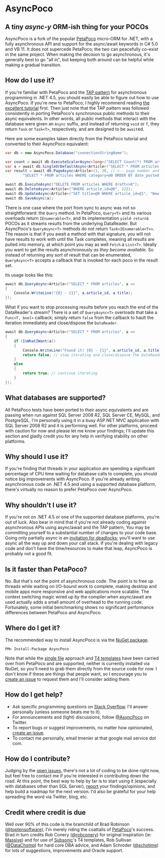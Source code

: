 # AsyncPoco

## A tiny *async-y* ORM-ish thing for your POCOs

AsyncPoco is a fork of the popular [PetaPoco](http://www.toptensoftware.com/petapoco) micro-ORM for .NET, with a fully asynchronous API and support for the async/await keywords in C# 5.0 and VB 11. It does not supercede PetaPoco; the two can peacefully co-exist in the same project. When making the decision to go asynchronous, it's generally best to go "all in", but keeping both around can be helpful while making a gradual transition.

## How do I use it?

If you're familiar with PetaPoco and the [TAP pattern](http://msdn.microsoft.com/en-us/library/hh873175.aspx) for asynchronous programming in .NET 4.5, you should easily be able to figure out how to use AsyncPoco. If you're new to PetaPoco, I highly recommend reading [the excellent tutorial](http://www.toptensoftware.com/petapoco) first. Then just note that the TAP pattern was followed consistently in porting PetaPoco's synchronous public methods to their async equivalents. In other words, all public methods that interact with the database were given an `Async` suffix, and instead of returning `void` or `T`, they return `Task` or `Task<T>`, respectively, and are designed to be `await`ed.

Here are some examples taken directly from the PetaPoco tutorial and converted to their AsyncPoco equivalent:

````C#
var db = new AsyncPoco.Database("connectionStringName");

var count = await db.ExecuteScalarAsync<long>("SELECT Count(*) FROM articles");
var a = await db.SingleOrDefaultAsync<Article>("SELECT * FROM articles WHERE article_id=@0", 123);
var result = await db.PageAsync<Article>(1, 20, // <-- page number and items per page
        "SELECT * FROM articles WHERE category=@0 ORDER BY date_posted DESC", "coolstuff");

await db.ExecuteAsync("DELETE FROM articles WHERE draft<>0");
await db.DeleteAsync<Article>("WHERE article_id=@0", 123);
await db.UpdateAsync<Article>("SET title=@0 WHERE article_id=@1", "New Title", 123);
await db.SaveAsync(a);
````

There is one case where the port from sync to async was not so straightforward: the `Query` method. In PetaPoco, `Query<T>` and its various overloads return `IEnumerable<T>`, and its implementation `yield return`s POCOs as it streams results from the underlying DataReader. But AsyncPoco's `QueryAsync<T>` methods do not return `Task<IEnumerable<T>>`. The reason is that if you await a method with that signature, you will not have results to work with until the Task completes, meaning all results are pulled into memory, at which point you may as well `Fetch` a `List<T>`. Ideally you want to get the results asynchronously *as they become available*. So instead of returning any sort of result that can be enumerated, `QueryAsync<T>` accepts a callback that is invoked for each poco in the result set.

Its usage looks like this:

````C#
await db.QueryAsync<Article>("SELECT * FROM articles", a =>
{
	Console.WriteLine("{0} - {1}", a.article_id, a.title);
});
````

What if you want to stop processing results before you reach the end of the DataReader's stream? There is a set of `QueryAsync<T>` overloads that take a `Func<T, bool>` callback; simply return `false` from the callback to hault the iteration immediately and close/dispose the `DataReader`.

````C#
await db.QueryAsync<Article>("SELECT * FROM articles", a =>
{
	if (IsWhatIWant(a))
	{
		Console.WriteLine("Found it! {0} - {1}", a.article_id, a.title);
		return false; // stop iterating and close/dispose the DataReader
	}
	else
	{
		return true; // continue iterating
	}
});
````

## What databases are supported?

All PetaPoco tests have been ported to their async equivalents and are passing when run against SQL Server 2008 R2, SQL Server CE, MySQL, and PostgreSQL. I'm personally using it in a busy ASP.NET MVC application with SQL Server 2008 R2 and it is performing well. For other platforms, proceed with caution for now and please let me know your findings; I'll update this section and gladly credit you for any help in verifying stability on other platforms.

## Why should I use it?

If you're finding that threads in your application are spending a significant percentage of CPU time waiting for database calls to complete, you should notice big improvements with AsyncPoco. If you're already writing asynchronous code on .NET 4.5 and using a supported database platform, there's virtually no reason to prefer PetaPoco over AsyncPoco.

## Why shouldn't I use it?

If you're not on .NET 4.5 or one of the supported database platforms, you're out of luck. Also bear in mind that if you're not already coding against asynchronous APIs using async/await and the TAP pattern, You may be committing yourself to a substantial number of changes to your code base. Going only partially async is an [invitation for deadlocks](http://blog.stephencleary.com/2012/07/dont-block-on-async-code.html); you'll want to use async all the way up and down your call stack. If you're dealing with legacy code and don't have the time/resources to make that leap, AsyncPoco is probably not a good fit.

## Is it faster than PetaPoco?

No. But that's not the point of asynchronous code. The point is to free up threads while waiting on I/O-bound work to complete, making desktop and mobile apps more responsive and web applications more scalable. The context switching magic wired up by the compiler when async/await are used actually adds a small amount of overhead to the running code. Fortunately, some initial benchmarking shows no significant performance differences between PetaPoco and AsyncPoco.

## Where do I get it?

The recommended way to install AsyncPoco is via the [NuGet package](https://www.nuget.org/packages/AsyncPoco/).

`PM> Install-Package AsyncPoco`

Note that while the [single file](https://github.com/tmenier/AsyncPoco/blob/master/AsyncPoco/AsyncPoco.cs) approach and [T4 templates](https://github.com/tmenier/AsyncPoco/tree/master/AsyncPoco/T4%20Templates) have been carried over from PetaPoco and are supported, neither is currently installed via NuGet, so you'll need to grab them directly from the source code for now. I don't know if these are things that people want, so I encourage you to [create an issue](https://github.com/tmenier/AsyncPoco/issues/new) to request them and I'll consider adding them.

## How do I get help?

- Ask specific programming questions on [Stack Overflow](http://stackoverflow.com/questions/ask?tags=asyncpoco+petapoco+c%23+orm+micro-orm+async-await). I'll answer personally (unless someone beats me to it).
- For announcements and (light) discussions, follow [@AsyncPoco](https://twitter.com/AsyncPoco) on Twitter.
- To report bugs or suggest improvements, no matter how opinionated, [create an issue](https://github.com/tmenier/AsyncPoco/issues/new).
- To contact me personally, email tmenier at that google mail service dot com.

## How do I contribute?

Judging by the [open issues](https://github.com/tmenier/AsyncPoco/issues?page=1&state=open), there's not a lot of coding to be done right now, but feel free to contact me if you're interested in contributing down the road. At this point, the best way to help by far is to start using it (especially with databases other than SQL Server), [report](https://github.com/tmenier/AsyncPoco/issues/new) your findings/opinions, and help build a roadmap for the next version. I'd also be grateful for your help spreading the word via Twitter, blog, etc.

## Credit where credit is due

Well over 90% of this code is the brainchild of Brad Robinson ([@toptensoftware](https://twitter.com/toptensoftware)); I'm merely riding the coattails of [PetaPoco](http://www.toptensoftware.com/petapoco)'s success. Brad in turn credits Rob Conery ([@robconery](https://twitter.com/robconery)) for original inspiration (ie: [Massive](https://github.com/robconery/massive)) and for use of [Subsonic](https://github.com/subsonic/SubSonic-3.0)'s T4 templates, Rob Sullivan ([@DataChomp](https://twitter.com/DataChomp)) for hard core DBA advice, and Adam Schroder ([@schotime](https://twitter.com/schotime)) for lots of suggestions, improvements and Oracle support.